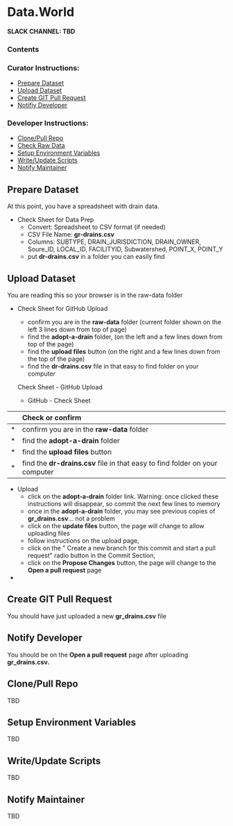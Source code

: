 # Data.World
**SLACK CHANNEL: TBD**

### Contents 
### Curator Instructions:
* [Prepare Dataset](#prepare-dataset)
* [Upload Dataset](#upload-dataset)
* [Create GIT Pull Request](#pull-request)
* [Notifiy Developer](#notify-developer)

### Developer Instructions:
* [Clone/Pull Repo](#clone-repo)
* [Check Raw Data](#check-raw-data)
* [Setup Environment Variables](#env-variables)
* [Write/Update Scripts](#scripting)
* [Notify Maintainer](#notify-maintainer)

## <a id="prepare-dataset">Prepare Dataset</a>
At this point, you have a spreadsheet with drain data.
* Check Sheet for Data Prep
    * Convert: Spreadsheet to CSV format (if needed)
    * CSV File Name: **gr-drains.csv** 
    * Columns: SUBTYPE, DRAIN_JURISDICTION, DRAIN_OWNER, Soure_ID, LOCAL_ID, FACILITYID, Subwatershed, POINT_X, POINT_Y 
    * put **dr-drains.csv** in a folder you can easily find
    
## <a id="upload-dataset">Upload Dataset</a>
You are reading this so your browser is in the raw-data folder 
* Check Sheet for GitHub Upload
    * confirm you are in the **raw-data** folder (current folder shown on the left 3 lines down from top of page)
    * find the **adopt-a-drain** folder, (on the left and a few lines down from top of the page)
    * find the **upload files** button (on the right and a few lines down from the top of the page)
    * find the **dr-drains.csv** file in that easy to find folder on your computer
    
    Check Sheet - GitHub Upload
    * GitHub - Check Sheet 

|    |  Check or confirm  |
| :- | :- |
| * |  confirm you are in the **raw-data** folder   |
| * |  find the **adopt-a-drain** folder  |
| * |  find the **upload files** button  |
| * |  find the **dr-drains.csv** file in that easy to find folder on your computer  |

* Upload
    * click on the **adopt-a-drain** folder link. Warning: once clicked these instructions will disappear, so commit the next few lines to memory
    * once in the **adopt-a-drain** folder, you may see previous copies of **gr_drains.csv**... not a problem
    * click on the **update files** button, the page will change to allow uploading files
    * follow instructions on the upload page,  
    * click on the " Create a new branch for this commit and start a pull request" radio button in the Commit Section, 
    * click on the **Propose Changes** button, the page will change to the **Open a pull request** page
*    

## <a id="pull-request">Create GIT Pull Request</a>
You should have just uploaded a new **gr_drains.csv** file

## <a id="notify-developer">Notify Developer</a>
You should be on the **Open a pull request** page after uploading **gr_drains.csv.** 



## <a id="clone-repo">Clone/Pull Repo</a>
TBD

## <a id="env-variables">Setup Environment Variables</a>
TBD

## <a id="scripting">Write/Update Scripts</a>
TBD

## <a id="notify-maintainer">Notify Maintainer</a>
TBD
